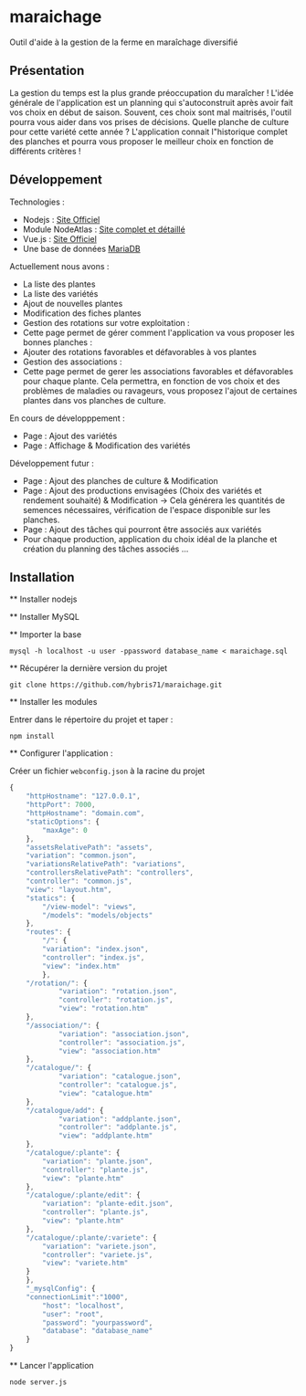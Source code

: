 # maraichage #
Outil d'aide à la gestion de la ferme en maraîchage diversifié

## Présentation ##

La gestion du temps est la plus grande préoccupation du maraîcher ! L'idée générale de l'application est un planning qui s'autoconstruit après avoir fait vos choix en début de saison. Souvent, ces choix sont mal maitrisés, l'outil pourra vous aider dans vos prises de décisions. Quelle planche de culture pour cette variété cette année ? L'application connait l"historique complet des planches et pourra vous proposer le meilleur choix en fonction de différents critères !

## Développement ##

Technologies :
- Nodejs : [Site Officiel](https://nodejs.org)
- Module NodeAtlas : [Site complet et détaillé](https://node-atlas.js.org/NodeAtlas/)
- Vue.js : [Site Officiel](https://vuejs.org/)
- Une base de données [MariaDB](https://mariadb.org/)

Actuellement nous avons : 
- La liste des plantes
- La liste des variétés
- Ajout de nouvelles plantes
- Modification des fiches plantes
- Gestion des rotations sur votre exploitation :
 - Cette page permet de gérer comment l'application va vous proposer les bonnes planches :
  - Ajouter des rotations favorables et défavorables à vos plantes
- Gestion des associations :
 - Cette page permet de gerer les associations favorables et défavorables pour chaque plante. Cela permettra, en fonction de vos choix et des problèmes de maladies ou ravageurs, vous proposez l'ajout de certaines plantes dans vos planches de culture.

En cours de développpement :
- Page : Ajout des variétés 
- Page : Affichage & Modification des variétés

Développement futur :
- Page : Ajout des planches de culture & Modification
- Page : Ajout des productions envisagées (Choix des variétés et rendement souhaité) & Modification -> Cela générera les quantités de semences nécessaires, vérification de l'espace disponible sur les planches.
- Page : Ajout des tâches qui pourront être associés aux variétés
- Pour chaque production, application du choix idéal de la planche et création du planning des tâches associés
...


## Installation ##

** Installer nodejs

** Installer MySQL

** Importer la base

```
mysql -h localhost -u user -ppassword database_name < maraichage.sql
```

** Récupérer la dernière version du projet 

``` 
git clone https://github.com/hybris71/maraichage.git
``` 

** Installer les modules

Entrer dans le répertoire du projet et taper :

```
npm install
```

** Configurer l'application :

Créer un fichier `webconfig.json` à la racine du projet

```js
{
    "httpHostname": "127.0.0.1",
    "httpPort": 7000,
    "httpHostname": "domain.com",
    "staticOptions": {
        "maxAge": 0
    },
    "assetsRelativePath": "assets",
    "variation": "common.json",
    "variationsRelativePath": "variations",
    "controllersRelativePath": "controllers",
    "controller": "common.js",
    "view": "layout.htm",
    "statics": {
        "/view-model": "views",
        "/models": "models/objects"
    },
    "routes": {
        "/": {
	    "variation": "index.json",
	    "controller": "index.js",
	    "view": "index.htm"
        },
    "/rotation/": {
			"variation": "rotation.json",
			"controller": "rotation.js",
			"view": "rotation.htm"
	},
    "/association/": {
			"variation": "association.json",
			"controller": "association.js",
			"view": "association.htm"
	},
	"/catalogue/": {
			"variation": "catalogue.json",
			"controller": "catalogue.js",
			"view": "catalogue.htm"
	},
    "/catalogue/add": {
			"variation": "addplante.json",
			"controller": "addplante.js",
			"view": "addplante.htm"
	},
	"/catalogue/:plante": {
		"variation": "plante.json",
        "controller": "plante.js",
        "view": "plante.htm"
	},
    "/catalogue/:plante/edit": {
		"variation": "plante-edit.json",
        "controller": "plante.js",
        "view": "plante.htm"
	},
	"/catalogue/:plante/:variete": {
		"variation": "variete.json",
        "controller": "variete.js",
        "view": "variete.htm"
	}
    },
    "_mysqlConfig": {
	"connectionLimit":"1000",
        "host": "localhost",
        "user": "root",
        "password": "yourpassword",
        "database": "database_name"
    }
}
``` 

** Lancer l'application 

```
node server.js
```





